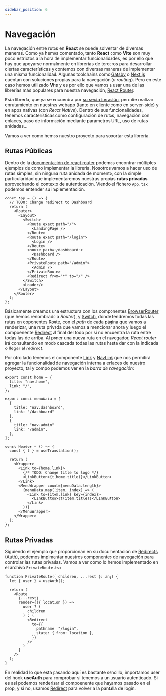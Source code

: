 ```yaml
---
sidebar_position: 6
---
```


# Navegación

La navegación entre rutas en **React** se puede solventar de diversas maneras. Como ya hemos comentado, tanto **React** como **Vite** son muy poco estrictos a la hora de implementar funcionalidades, es por ello que hay que apoyarse normalmente en librerías de terceros para desarrollar ciertas características y contemos con diversas maneras de implementar una misma funcionalidad. Algunas toolchains como [Gatsby](https://www.gatsbyjs.org/) o [Next.js](https://nextjs.org/) cuentan con soluciones propias para la navegación (*o routing*). Pero en este caso hemos utilizado **Vite** y es por ello que vamos a usar una de las librerías más populares para nuestra navegación, [React Router](https://v5.reactrouter.com/web/guides/quick-start).

Esta librería, que ya se encuentra por [su sexta iteración](https://reactrouter.com), permite realizar enrutamiento en nuestras webapp (tanto en cliente como en server-side) y en apps nativas (con *React Native*). Dentro de sus funcionalidades, tenemos características como configuración de rutas, navegación con enlaces, paso de información mediante parámetros URL, uso de rutas anidadas...

Vamos a ver como hemos nuestro proyecto para soportar esta librería.
## Rutas Públicas

Dentro de la [documentación de react router](https://v5.reactrouter.com/native/example/Basic) podemos encontrar múltiples ejemplos de como implementar la librería. Nosotros vamos a hacer uso de rutas simples, sin ninguna ruta anidada de momento, con la simple particularidad que implementaremos nuestras propias **rutas privadas** aprovechando el contexto de autenticación. Viendo el fichero `App.tsx` podemos entender su implementación.

```tsx title="src/components/App.tsx"
const App = () => {
  // TODO: Change redirect to Dashboard
  return (
    <Router>
      <Layout>
        <Switch>
          <Route exact path="/">
            <LandingPage />
          </Route>
          <Route exact path="/login">
            <Login />
          </Route>
          <Route path="/dashboard">
            <Dashboard />
          </Route>
          <PrivateRoute path="/admin">
            <Admin />
          </PrivateRoute>
          <Redirect from="*" to="/" />
        </Switch>
        <Loader/>
      </Layout>
    </Router>
  );
};
```

Básicamente creamos  una estructura con los componentes [BrowserRouter](https://v5.reactrouter.com/web/api/BrowserRouter) (que hemos renombrado a *Router*), y [Switch](https://v5.reactrouter.com/web/api/Switch), donde tendremos todas las rutas en coponentes [Route](https://v5.reactrouter.com/web/api/Route), con el *path* de cada página que vamos a renderizar, una ruta privada que vamos a mencionar ahora y luego el compoenente [Redirect](https://v5.reactrouter.com/web/api/Redirect) al final del todo por si no encuentra la ruta entre todas las de arriba. Al poner una nueva ruta en el navegador, *React router* irá consultando en modo cascada todas las rutas hasta dar con la indicada o llegar al *redirect*.

Por otro lado tenemos el componente [Link](https://v5.reactrouter.com/web/api/Link) y [NavLink](https://v5.reactrouter.com/web/api/NavLink) que nos permitirá agregar la funcionalidad de navegación interna a enlaces de nuestro proyecto, tal y compo podemos ver en la *barra de navegación*:

```tsx title="src/components/layout/header.tsx"
export const home = {
  title: "nav.home",
  link: "/",
};

export const menuData = [
  {
    title: "nav.dashboard",
    link: "/dashboard",
  },
  {
    title: "nav.admin",
    link: "/admin",
  },
];

const Header = () => {
  const { t } = useTranslation();

  return (
    <Wrapper>
      <Link to={home.link}>
        {/* TODO: Change title to logo */}
        <LinkButton>{t(home.title)}</LinkButton>
      </Link>
      <MenuWrapper count={menuData.length}>
        {menuData.map((item, index) => (
          <Link to={item.link} key={index}>
            <LinkButton>{t(item.title)}</LinkButton>
          </Link>
        ))}
      </MenuWrapper>
    </Wrapper>
  );
};
```

## Rutas Privadas

Siguiendo el ejemplo que proporcionan en su documentación de [Redirects (Auth)](https://v5.reactrouter.com/web/example/auth-workflow), podemos implmentar nuestros componentes de navegación para controlar las rutas privadas. Vamos a ver como lo hemos implementado en el archivo `PrivateRoute.tsx`

```tsx title="src/components/routes/PrivateRoute.tsx"
function PrivateRoute({ children, ...rest }: any) {
  let { user } = useAuth();

  return (
    <Route
      {...rest}
      render={({ location }) =>
        user ? (
          children
        ) : (
          <Redirect
            to={{
              pathname: "/login",
              state: { from: location },
            }}
          />
        )
      }
    />
  );
}
```

En realidad lo que está pasando aquí es bastante sencillo, importamos user del hook **useAuth** para comprobar si tenemos a un usuario autenticado. Si es así podemos renderizar el compoenente que hayamos pasado en el prop, y si no, usamos [Redirect](https://v5.reactrouter.com/web/api/Redirect) para volver a la pantalla de login.
